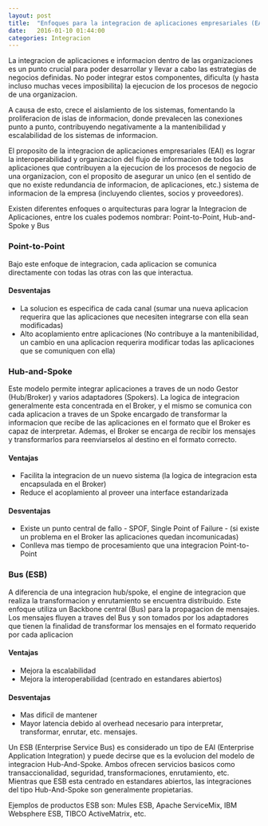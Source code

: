 ```yaml
---
layout: post
title:  "Enfoques para la integracion de aplicaciones empresariales (EAI)"
date:   2016-01-10 01:44:00
categories: Integracion
---
```


La integracion de aplicaciones e informacion dentro de las organizaciones es un punto crucial para poder desarrollar y llevar a cabo las estrategias de negocios definidas. No poder integrar estos componentes, dificulta (y hasta incluso muchas veces imposibilita) la ejecucion de 
los procesos de negocio de una organizacion. 

A causa de esto, crece el aislamiento de los sistemas, fomentando la proliferacion de islas de informacion, donde prevalecen las conexiones punto a punto, contribuyendo negativamente a la mantenibilidad y escalabilidad de los sistemas de informacion.

El proposito de la integracion de aplicaciones empresariales (EAI) es lograr la interoperabilidad y organizacion del flujo de informacion de todos las aplicaciones que contribuyen a la ejecucion de los procesos de negocio de una organizacion, con el proposito de 
 asegurar un unico (en el sentido de que no existe redundancia de informacion, de aplicaciones, etc.) sistema de informacion de la empresa (incluyendo clientes, socios y proveedores).
 

Existen diferentes enfoques o arquitecturas para lograr la Integracion de Aplicaciones, entre los cuales podemos nombrar: Point-to-Point, Hub-and-Spoke y Bus


### Point-to-Point
Bajo este enfoque de integracion, cada aplicacion se comunica directamente con todas las otras con las que interactua.

#### Desventajas
* La solucion es especifica de cada canal (sumar una nueva aplicacion requerira que las aplicaciones que necesiten integrarse con ella sean modificadas)
* Alto acoplamiento entre aplicaciones (No contribuye a la mantenibilidad, un cambio en una aplicacion requerira modificar todas las aplicaciones que se comuniquen con ella)
 


### Hub-and-Spoke
Este modelo permite integrar aplicaciones a traves de un nodo Gestor (Hub/Broker) y varios adaptadores (Spokers).
La logica de integracion generalmente esta concentrada en el Broker, y el mismo se comunica con cada aplicacion a traves de un Spoke encargado 
de transformar la informacion que recibe de las aplicaciones en el formato que el Broker es capaz de interpretar. Ademas, el Broker se encarga de recibir los mensajes y transformarlos para reenviarselos al destino en el formato correcto.



#### Ventajas
* Facilita la integracion de un nuevo sistema (la logica de integracion esta encapsulada en el Broker)
* Reduce el acoplamiento al proveer una interface estandarizada

#### Desventajas
* Existe un punto central de fallo - SPOF, Single Point of Failure - (si existe un problema en el Broker las aplicaciones quedan incomunicadas)
* Conlleva mas tiempo de procesamiento que una integracion Point-to-Point

### Bus (ESB)
A diferencia de una integracion hub/spoke, el engine de integracion que realiza la transformacion y enrutamiento se encuentra
distribuido. Este enfoque utiliza un Backbone central (Bus) para la propagacion de mensajes. Los mensajes fluyen a traves
del Bus y son tomados por los adaptadores que tienen la finalidad de transformar los mensajes en el formato requerido por cada aplicacion

#### Ventajas
* Mejora la escalabilidad
* Mejora la interoperabilidad (centrado en estandares abiertos)

#### Desventajas
* Mas dificil de mantener
* Mayor latencia debido al overhead necesario para interpretar, transformar, enrutar, etc. mensajes.


Un ESB (Enterprise Service Bus) es considerado un tipo de EAI (Enterprise Application Integration) y puede decirse que es la evolucion 
del modelo de integracion Hub-And-Spoke. Ambos ofrecen servicios basicos como transaccionalidad, seguridad, transformaciones, enrutamiento, etc. Mientras que ESB esta centrado en estandares
abiertos, las integraciones del tipo Hub-And-Spoke son generalmente propietarias.

Ejemplos de productos ESB son: Mules ESB, Apache ServiceMix, IBM Websphere ESB, TIBCO ActiveMatrix, etc.
  

